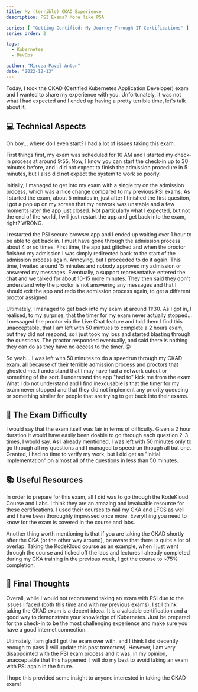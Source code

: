 ```yaml
---
title: My (terrible) CKAD Experience
description: PSI Exams? More like PSA

series: [ "Getting Certified: My Journey Through IT Certifications" ]
series_order: 2

tags:
  - Kubernetes
  - DevOps

author: "Mircea-Pavel Anton"
date: "2022-12-13"
---
```


Today, I took the CKAD (Certified Kubernetes Application Developer) exam and I wanted to share my experience with you. Unfortunately, it was not what I had expected and I ended up having a pretty terrible time, let's talk about it.

## 💻 Technical Aspects

Oh boy... where do I even start? I had a lot of issues taking this exam.

First things first, my exam was scheduled for 10 AM and I started my check-in process at around 9:55. Now, I know you can start the check-in up to 30 minutes before, and I did not expect to finish the admission procedure in 5 minutes, but I also did not expect the system to work so poorly.

Initially, I managed to get into my exam with a single try on the admission process, which was a nice change compared to my previous PSI exams. As I started the exam, about 5 minutes in, just after I finished the first question, I got a pop up on my screen that my network was unstable and a few moments later the app just closed. Not particularly what I expected, but not the end of the world, I will just restart the app and get back into the exam, right? WRONG.

I restarted the PSI secure browser app and I ended up waiting over 1 hour to be able to get back in. I must have gone through the admission process about 4 or so times. First time, the app just glitched and when the proctor finished my admission I was simply redirected back to the start of the admission process again. Annoying, but I proceeded to do it again. This time, I waited around 15 minutes and nobody approved my admission or answered my messages. Eventually, a support representative entered the chat and we talked for about 10-15 more minutes. They then said they don't understand why the proctor is not answering any messages and that I should exit the app and redo the admission process again, to get a different proctor assigned.

Ultimately, I managed to get back into my exam at around 11:30. As I got in, I realised, to my surprise, that the timer for my exam never actually stopped... I messaged the proctor via the Live Chat feature and told them I find this unacceptable, that I am left with 50 mintues to complete a 2 hours exam, but they did not respond, so I just took my loss and started blasting through the questions. The proctor responded eventually, and said there is nothing they can do as they have no access to the timer. 🙃

So yeah... I was left with 50 minutes to do a speedrun through my CKAD exam, all because of their terrible admission process and proctors that ghosted me. I understand that I may have had a network cutout or something of the sort. I understand the app "had to" kick me from the exam. What I do not understand and I find inexcusable is that the timer for my exam never stopped and that they did not implement any priority queueing or something similar for people that are trying to get back into their exams.

## 📝 The Exam Difficulty

I would say that the exam itself was fair in terms of difficulty. Given a 2 hour duration it would have easily been doable to go through each question 2-3 times, I would say. As I already mentioned, I was left with 50 minutes only to go through all my questions and I managed to speedrun through all but one. Granted, I had no time to verify my work, but I did get an "initial implementation" on almost all of the questions in less than 50 minutes.

## 📚 Useful Resources

In order to prepare for this exam, all I did was to go through the KodeKloud Course and Labs. I think they are an amazing and invaluable resource for these certifications. I used their courses to nail my CKA and LFCS as well and I have been thoroughly impressed once more. Everything you need to know for the exam is covered in the course and labs.

Another thing worth mentioning is that if you are taking the CKAD shortly after the CKA (or the other way around), be aware that there is quite a lot of overlap. Taking the KodeKloud course as an example, when I just went through the course and ticked off the labs and lectures I already completed during my CKA training in the previous week, I got the course to ~75% completion.

## 💭 Final Thoughts

Overall, while I would not recommend taking an exam with PSI due to the issues I faced (both this time and with my previous exams), I still think taking the CKAD exam is a decent ideea. It is a valuable certification and a good way to demonstrate your knowledge of Kubernetes. Just be prepared for the check-in to be the most challenging experience and make sure you have a good internet connection.

Ultimately, I am glad I got the exam over with, and I think I did decently enough to pass (I will update this post tomorrow). However, I am very disappointed with the PSI exam process and it was, in my opinion, unacceptable that this happened. I will do my best to avoid taking an exam with PSI again in the future.

I hope this provided some insight to anyone interested in taking the CKAD exam!
